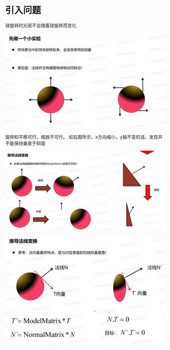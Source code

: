 # 引入问题
球旋转时光斑不会随着球旋转而变化

![输入图片说明](/imgs/2024-11-23/AnNMDU5afZipWxS0.png)

旋转和平移可行，缩放不可行。
如右图所示，x方向缩小，y轴不变的话，发现并不能保持垂直于斜面

![输入图片说明](/imgs/2024-11-23/k3yAxraRymoi7j8b.png)



![输入图片说明](/imgs/2024-11-23/tMyqIWxrgH9xqc53.png)
<!--stackedit_data:
eyJoaXN0b3J5IjpbMTM1MDI1ODc1Ml19
-->